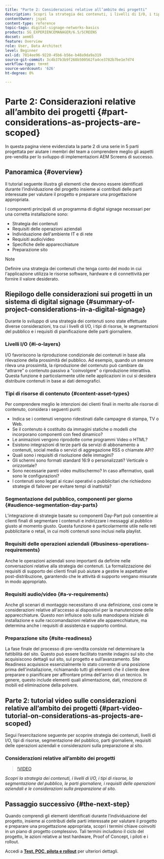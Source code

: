 ```yaml
---
title: "Parte 2: Considerazioni relative all’ambito dei progetti"
description: Scopri la strategia dei contenuti, i livelli di I/O, i tipi di risorse, la segmentazione del pubblico, le parti giornaliere, i requisiti delle operazioni aziendali e le considerazioni sulla preparazione al sito in AEM Screens.
contentOwner: jsyal
content-type: reference
topic-tags: digital-signage-networks-basics
products: SG_EXPERIENCEMANAGER/6.5/SCREENS
docset: aem65
feature: Overview
role: User, Data Architect
level: Beginner
exl-id: 7814ee96-9220-45b6-b56e-b48a9da9a319
source-git-commit: 3c4b37b3b9f268b500562fa4ce3782b7be1e7d74
workflow-type: tm+mt
source-wordcount: '626'
ht-degree: 0%

---
```


# Parte 2: Considerazioni relative all’ambito dei progetti {#part-considerations-as-projects-are-scoped}

In questa pagina viene evidenziata la parte 2 di una serie in 5 parti progettata per aiutare i membri del team a comprendere meglio gli aspetti pre-vendita per lo sviluppo di implementazioni AEM Screens di successo.

## Panoramica {#overview}

Il tutorial seguente illustra gli elementi che devono essere identificati durante l’individuazione del progetto insieme ai contributi delle parti interessate per valutare il progetto e preparare una progettazione appropriata.

I componenti principali di un programma di digital signage necessari per una corretta installazione sono:

* Strategia dei contenuti
* Requisiti delle operazioni aziendali
* Individuazione dell&#39;ambiente IT e di rete
* Requisiti audio/video
* Specifiche delle apparecchiature
* Preparazione sito

>[!NOTE]
>
>Definire una strategia dei contenuti che tenga conto del modo in cui l&#39;applicazione utilizza le risorse software, hardware e di connettività per fornire il valore desiderato.

## Riepilogo delle considerazioni sui progetti in un sistema di digital signage  {#summary-of-project-considerations-in-a-digital-signage}

Durante lo sviluppo di una strategia dei contenuti sono state effettuate diverse considerazioni, tra cui i livelli di I/O, i tipi di risorse, le segmentazioni del pubblico e i requisiti di pianificazione delle parti giornaliere.

### Livelli I/O {#i-o-layers}

I/O favoriscono la riproduzione condizionale dei contenuti in base alla rilevazione della prossimità del pubblico. Ad esempio, quando un sensore rileva una prossimità, la riproduzione del contenuto può cambiare da &quot;attrarre&quot; o contenuto passivo a &quot;coinvolgere&quot; o riproduzione interattiva. Questa funzione è particolarmente utile nelle applicazioni in cui si desidera distribuire contenuti in base ai dati demografici.

### Tipi di risorse di contenuto {#content-asset-types}

Per comprendere meglio le intenzioni dei clienti finali in merito alle risorse di contenuto, considera i seguenti punti:

* Indica se i contenuti vengono ridestinati dalle campagne di stampa, TV o Web.
* Se il contenuto è costituito da immagini statiche o modelli che incorporano componenti con feed dinamico?
* Le animazioni vengono riprodotte come programmi Video o HTML?
* Esistono integrazioni di terze parti da servizi di abbonamento a contenuti, social media o servizi di aggregazione RSS o chiamate API?
* Quali sono i requisiti di risoluzione delle immagini?
* Gli schermi sono formati standard 16:9 o personalizzati? Verticale o orizzontale?
* Sono necessarie pareti video multischermo? In caso affermativo, quali sono le configurazioni?
* I contenuti sono legati ai ricavi operativi o pubblicitari che richiedono strategie di failover per evitare tempi di inattività?

### Segmentazione del pubblico, componenti per giorno {#audience-segmentation-day-parts}

L’integrazione di strategie basate su componenti Day-Part può consentire ai clienti finali di segmentare i contenuti e indirizzare i messaggi al pubblico giusto al momento giusto. Questa funzione è particolarmente utile nelle reti pubblicitarie o retail, in cui molti contenuti sono inclusi nella playlist.

### Requisiti delle operazioni aziendali {#business-operations-requirements}

Anche le operazioni aziendali sono importanti da definire nelle conversazioni relative alla strategia dei contenuti. La formalizzazione dei requisiti di supporto dei clienti finali può aiutare a gestire le aspettative post-distribuzione, garantendo che le attività di supporto vengano misurate in modo appropriato.

### Requisiti audio/video {#a-v-requirements}

Anche gli scenari di montaggio necessitano di una definizione, così come le considerazioni relative all&#39;accesso ai dispositivi per la manutenzione delle apparecchiature. Questo non influisce solo sulla manodopera iniziale di installazione e sulle raccomandazioni relative alle apparecchiature, ma determina anche i requisiti di assistenza e supporto continui.

### Preparazione sito {#site-readiness}

La fase finale del processo di pre-vendita consiste nel determinare la fattibilità del sito. Questo può essere facilitato tramite indagini sul sito che acquisiscono dettagli sul sito, sul progetto e sull’avanzamento. Site Readiness acquisisce essenzialmente lo stato corrente di una posizione prima dell&#39;installazione, richiamando tutti gli elementi che il cliente deve preparare o pianificare per affrontare prima dell&#39;arrivo di un tecnico. In genere, questo include elementi quali alimentazione, dati, rimozione di mobili ed eliminazione della polvere.

## Parte 2: tutorial video sulle considerazioni relative all’ambito dei progetti {#part-video-tutorial-on-considerations-as-projects-are-scoped}

Segui l’esercitazione seguente per scoprire strategia dei contenuti, livelli di I/O, tipi di risorse, segmentazione del pubblico, parti giornaliere, requisiti delle operazioni aziendali e considerazioni sulla preparazione al sito.

### Considerazioni relative all’ambito dei progetti

>[!VIDEO](https://video.tv.adobe.com/v/28380)

*Scopri la strategia dei contenuti, i livelli di I/O, i tipi di risorse, la segmentazione del pubblico, le parti giornaliere, i requisiti delle operazioni aziendali e le considerazioni sulla preparazione al sito.*

## Passaggio successivo {#the-next-step}

Quando comprendi gli elementi identificati durante l’individuazione del progetto, insieme ai contributi delle parti interessate per valutare il progetto e preparare una progettazione appropriata, scopri i termini chiave coinvolti in un piano di progetto complessivo. Tali termini includono il ciclo del progetto, le azioni relative ai test hardware, Proof of Concept, i piloti e i rollout.

Accedi a **[Test, POC, pilota e rollout](testing-pocs-pilots-rollouts.md)** per ulteriori dettagli.
